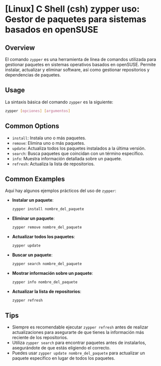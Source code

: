 # [Linux] C Shell (csh) zypper uso: Gestor de paquetes para sistemas basados en openSUSE

## Overview
El comando `zypper` es una herramienta de línea de comandos utilizada para gestionar paquetes en sistemas operativos basados en openSUSE. Permite instalar, actualizar y eliminar software, así como gestionar repositorios y dependencias de paquetes.

## Usage
La sintaxis básica del comando `zypper` es la siguiente:

```bash
zypper [opciones] [argumentos]
```

## Common Options
- `install`: Instala uno o más paquetes.
- `remove`: Elimina uno o más paquetes.
- `update`: Actualiza todos los paquetes instalados a la última versión.
- `search`: Busca paquetes que coincidan con un término específico.
- `info`: Muestra información detallada sobre un paquete.
- `refresh`: Actualiza la lista de repositorios.

## Common Examples
Aquí hay algunos ejemplos prácticos del uso de `zypper`:

- **Instalar un paquete**:
  ```bash
  zypper install nombre_del_paquete
  ```

- **Eliminar un paquete**:
  ```bash
  zypper remove nombre_del_paquete
  ```

- **Actualizar todos los paquetes**:
  ```bash
  zypper update
  ```

- **Buscar un paquete**:
  ```bash
  zypper search nombre_del_paquete
  ```

- **Mostrar información sobre un paquete**:
  ```bash
  zypper info nombre_del_paquete
  ```

- **Actualizar la lista de repositorios**:
  ```bash
  zypper refresh
  ```

## Tips
- Siempre es recomendable ejecutar `zypper refresh` antes de realizar actualizaciones para asegurarte de que tienes la información más reciente de los repositorios.
- Utiliza `zypper search` para encontrar paquetes antes de instalarlos, asegurándote de que estás eligiendo el correcto.
- Puedes usar `zypper update nombre_del_paquete` para actualizar un paquete específico en lugar de todos los paquetes.
